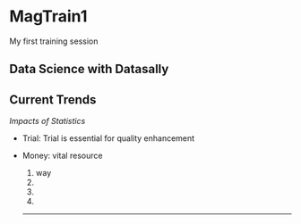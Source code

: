 # MagTrain1
My first training session
## Data Science with Datasally
## Current Trends
*Impacts of Statistics*
- Trial: Trial is essential for quality enhancement
- Money: vital resource
  
  1. way
  2. 
  3.
  4.
  ---
  

